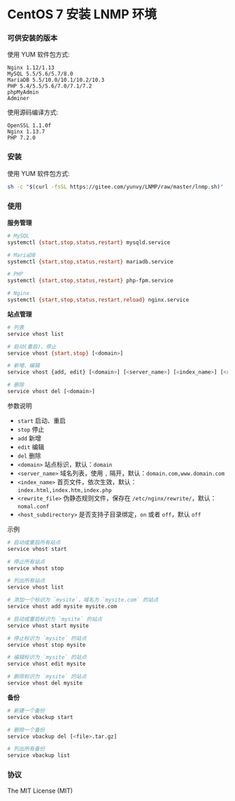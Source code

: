 CentOS 7 安装 LNMP 环境
=======

### 可供安装的版本

使用 YUM 软件包方式:

```
Nginx 1.12/1.13
MySQL 5.5/5.6/5.7/8.0
MariaDB 5.5/10.0/10.1/10.2/10.3
PHP 5.4/5.5/5.6/7.0/7.1/7.2
phpMyAdmin
Adminer
```

使用源码编译方式:

```
OpenSSL 1.1.0f
Nginx 1.13.7
PHP 7.2.0
```

### 安装

使用 YUM 软件包方式:

```bash
sh -c "$(curl -fsSL https://gitee.com/yunvy/LNMP/raw/master/lnmp.sh)"
```

### 使用

**服务管理**

```bash
# MySQL
systemctl {start,stop,status,restart} mysqld.service

# MariaDB
systemctl {start,stop,status,restart} mariadb.service

# PHP
systemctl {start,stop,status,restart} php-fpm.service

# Nginx
systemctl {start,stop,status,restart,reload} nginx.service
```

**站点管理**

```bash
# 列表
service vhost list

# 启动(重启)、停止
service vhost {start,stop} [<domain>]

# 新增、编辑
service vhost {add, edit} [<domain>] [<server_name>] [<index_name>] [<rewrite_file>] [<host_subdirectory>]

# 删除
service vhost del [<domain>]
```

参数说明

- `start` 启动、重启
- `stop` 停止
- `add` 新增
- `edit` 编辑
- `del` 删除
- `<domain>` 站点标识，默认：`domain`
- `<server_name>` 域名列表，使用 `,` 隔开，默认：`domain.com,www.domain.com`
- `<index_name>` 首页文件，依次生效，默认：`index.html,index.htm,index.php`
- `<rewrite_file>` 伪静态规则文件，保存在 `/etc/nginx/rewrite/`，默认：`nomal.conf`
- `<host_subdirectory>` 是否支持子目录绑定，`on` 或者 `off`，默认 `off`

示例

```bash
# 启动或重启所有站点
service vhost start

# 停止所有站点
service vhost stop

# 列出所有站点
service vhost list

# 添加一个标识为 `mysite`，域名为 `mysite.com` 的站点
service vhost add mysite mysite.com

# 启动或重启标识为 `mysite` 的站点
service vhost start mysite

# 停止标识为 `mysite` 的站点
service vhost stop mysite

# 编辑标识为 `mysite` 的站点
service vhost edit mysite

# 删除标识为 `mysite` 的站点
service vhost del mysite
```

**备份**

```bash
# 新建一个备份
service vbackup start

# 删除一个备份
service vbackup del [<file>.tar.gz]

# 列出所有备份
service vbackup list
```

### 协议

The MIT License (MIT)
